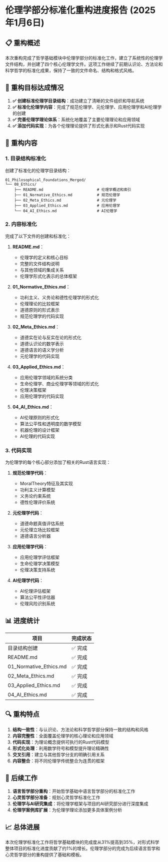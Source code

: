 # 伦理学部分标准化重构进度报告 (2025年1月6日)

## 📋 重构概述

本次重构完成了哲学基础模块中伦理学部分的标准化工作，建立了系统性的伦理学文件结构，并创建了四个核心伦理学文件。这项工作继续了前期认识论、方法论和科学哲学的标准化成果，保持了一致的文件命名、结构和格式风格。

## 🎯 重构目标达成情况

1. **✅ 创建标准伦理学目录结构**：成功建立了清晰的文件组织和导航系统
2. **✅ 标准化伦理学内容**：完成了规范伦理学、元伦理学、应用伦理学和AI伦理学的创建
3. **✅ 完善伦理学理论体系**：系统化地覆盖了主要伦理理论和应用领域
4. **✅ 添加代码实现**：为各个伦理理论提供了形式化表示和Rust代码实现

## 🔄 重构内容

### 1. 目录结构标准化

创建了标准化的伦理学目录结构：

```text
01_Philosophical_Foundations_Merged/
└── 08_Ethics/
    ├── README.md                        # 伦理学概述和索引
    ├── 01_Normative_Ethics.md           # 规范伦理学
    ├── 02_Meta_Ethics.md                # 元伦理学
    ├── 03_Applied_Ethics.md             # 应用伦理学
    └── 04_AI_Ethics.md                  # AI伦理学
```

### 2. 内容标准化

完成了以下文件的创建和标准化：

1. **README.md**：
   - 伦理学的定义和核心目标
   - 完整的文件结构说明
   - 与其他领域的集成关系
   - 伦理学形式化表示的总体框架

2. **01_Normative_Ethics.md**：
   - 功利主义、义务论和德性伦理学的形式化
   - 伦理理论的比较框架
   - 道德原则的形式表示
   - 规范伦理学的代码实现

3. **02_Meta_Ethics.md**：
   - 道德实在论与反实在论的形式化
   - 道德认识论的数学表示
   - 道德语言的语义学分析
   - 元伦理学的代码实现

4. **03_Applied_Ethics.md**：
   - 应用伦理学领域的系统分类
   - 生命伦理学、商业伦理学等领域的形式化
   - 伦理决策框架
   - 应用伦理学的代码实现

5. **04_AI_Ethics.md**：
   - AI伦理原则的形式化
   - 算法公平性和透明度的数学模型
   - 机器伦理的设计框架
   - AI伦理的代码实现

### 3. 代码实现

为伦理学的每个核心部分添加了相关的Rust语言实现：

1. **规范伦理学代码**：
   - MoralTheory特征及其实现
   - 功利主义计算模型
   - 义务论约束系统
   - 德性伦理评价系统

2. **元伦理学代码**：
   - 道德命题真值评估系统
   - 元伦理立场比较框架
   - 道德语言分析器

3. **应用伦理学代码**：
   - 应用伦理学评估框架
   - 生命伦理学决策模型
   - 伦理决策支持系统

4. **AI伦理学代码**：
   - AI伦理评估框架
   - 算法公平性评估器
   - 伦理风险识别系统

## 📊 进度统计

| 项目 | 完成状态 |
|------|---------|
| 目录结构创建 | ✅ 完成 |
| README.md | ✅ 完成 |
| 01_Normative_Ethics.md | ✅ 完成 |
| 02_Meta_Ethics.md | ✅ 完成 |
| 03_Applied_Ethics.md | ✅ 完成 |
| 04_AI_Ethics.md | ✅ 完成 |

## 🔍 重构特点

1. **结构一致性**：与认识论、方法论和科学哲学部分保持一致的结构和风格
2. **内容完整性**：全面覆盖伦理学的核心理论和应用领域
3. **代码实现**：为理论概念提供可执行的Rust代码模型
4. **形式化处理**：利用数学符号和模型提升理论精确性
5. **交叉引用**：建立与其他哲学分支的明确引用关系
6. **内容整合**：将不同伦理学传统整合为连贯的框架

## 📝 后续工作

1. **语言哲学部分重构**：开始哲学基础中语言哲学部分的标准化工作
2. **心灵哲学部分准备**：规划心灵哲学标准化工作
3. **伦理学与AI研究集成**：将伦理学框架与项目的AI研究部分进行深度集成
4. **伦理学案例库扩展**：为伦理学理论添加更多具体案例分析

## 📈 总体进展

本次伦理学标准化工作将哲学基础模块的完成度从31%提高到35%，对形式科学整体项目的标准化进度贡献了约1%的增长。伦理学部分的完成为后续语言哲学和心灵哲学部分的重构提供了基础和模板。
